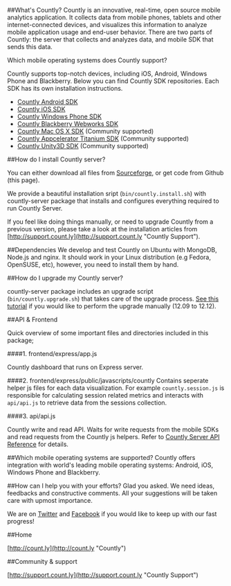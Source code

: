 ##What's Countly?
Countly is an innovative, real-time, open source mobile analytics application. It 
collects data from mobile phones, tablets and other internet-connected devices, 
and visualizes this information to analyze mobile application usage and end-user behavior. 
There are two parts of Countly: the server that collects and analyzes data, and mobile SDK 
that sends this data.

Which mobile operating systems does Countly support? 

Countly supports top-notch devices, including iOS, Android, Windows Phone and Blackberry. 
Below you can find Countly SDK repositories. Each SDK has its own installation instructions.

- [Countly Android SDK](https://github.com/Countly/countly-sdk-android)
- [Countly iOS SDK](https://github.com/Countly/countly-sdk-ios)
- [Countly Windows Phone SDK](https://github.com/Countly/countly-sdk-windows-phone)
- [Countly Blackberry Webworks SDK](https://github.com/Countly/countly-sdk-blackberry-webworks)
- [Countly Mac OS X SDK](https://github.com/mrballoon/countly-sdk-osx) (Community supported)
- [Countly Appcelerator Titanium SDK](https://github.com/euforic/Titanium-Count.ly) (Community supported)
- [Countly Unity3D SDK](https://github.com/Countly/countly-sdk-unity) (Community supported)

##How do I install Countly server?

You can either download all files from [Sourceforge](http://sf.net/projects/countly), or get code from Github (this page).
 
We provide a beautiful installation sript (`bin/countly.install.sh`) with countly-server package that installs and configures everything required to run Countly Server.

If you feel like doing things manually, or need to upgrade Countly from a previous version, please take a look at the installation articles from [http://support.count.ly](http://support.count.ly "Countly Support").

##Dependencies
We develop and test Countly on Ubuntu with MongoDB, Node.js and nginx. It should work in your Linux distribution (e.g Fedora, OpenSUSE, etc), however, you need to install them by hand.

##How do I upgrade my Countly server?

countly-server package includes an upgrade script (`bin/countly.upgrade.sh`) that takes care of the upgrade process. [See this tutorial](http://support.count.ly/kb/web-installation/upgrading-countly-server-to-v1212-from-v1209) if you would like to perform the upgrade manually (12.09 to 12.12).

##API & Frontend

Quick overview of some important files and directories included in this package;

####1. frontend/express/app.js

Countly dashboard that runs on Express server.

####2. frontend/express/public/javascripts/countly
Contains seperate  helper js files for each data visualization. For example `countly.session.js` is responsible for calculating session related metrics and interacts with `api/api.js` to retrieve data from the sessions collection.

####3. api/api.js

Countly write and read API. Waits for write requests from the mobile SDKs and read requests from the 
Countly js helpers. Refer to [Countly Server API Reference](https://github.com/Countly/countly-server/wiki/Countly-Server-API-Reference) for details.

##Which mobile operating systems are supported?
Countly offers integration with world's leading mobile operating systems: Android, iOS, Windows Phone and Blackberry.

##How can I help you with your efforts?
Glad you asked. We need ideas, feedbacks and constructive comments. All your suggestions will be taken care with upmost importance. 

We are on [Twitter](http://twitter.com/gocountly) and [Facebook](http://www.facebook.com/Countly) if you would like to keep up with our fast progress!

##Home

[http://count.ly](http://count.ly "Countly")

##Community & support

[http://support.count.ly](http://support.count.ly "Countly Support")
